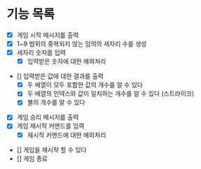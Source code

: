 # 기능 목록

- [x] 게임 시작 메시지를 출력
- [x] 1~9 범위의 중복되지 않는 임의의 세자리 수를 생성
- [x] 세자리 숫자를 입력
  - [x] 입력받은 숫자에 대한 예외처리
- [] 입력받은 값에 대한 결과를 출력
  - [x] 두 배열이 모두 포함한 값의 개수를 알 수 있다
  - [x] 두 배열의 인덱스와 값이 일치하는 개수를 알 수 있다 (스트라이크)
  - [x] 볼의 개수를 알 수 있다
- [x] 게임 승리 메시지를 출력
- [x] 게임 재시작 커맨드를 입력
  - [x] 재시작 커맨드에 대한 예외처리
- [] 게임을 재시작 할 수 있다
- [] 게임 종료
